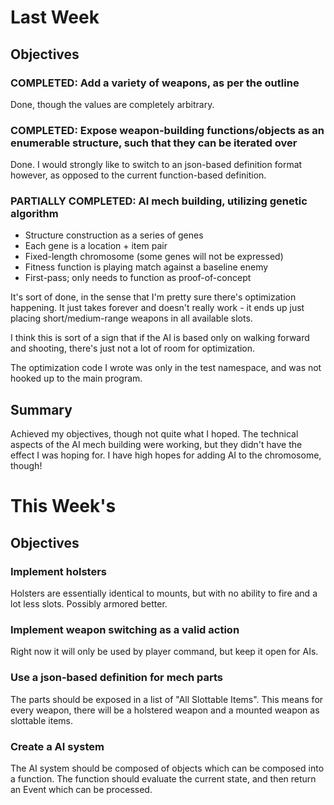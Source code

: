 # Last Week

## Objectives

### COMPLETED: Add a variety of weapons, as per the outline

Done, though the values are completely arbitrary.

### COMPLETED: Expose weapon-building functions/objects as an enumerable structure, such that they can be iterated over

Done. I would strongly like to switch to an json-based definition format however, as opposed to the current function-based definition.

### PARTIALLY COMPLETED: AI mech building, utilizing genetic algorithm
  - Structure construction as a series of genes
  - Each gene is a location + item pair
  - Fixed-length chromosome (some genes will not be expressed)
  - Fitness function is playing match against a baseline enemy
  - First-pass; only needs to function as proof-of-concept

It's sort of done, in the sense that I'm pretty sure there's optimization happening. It just takes forever and doesn't really work - it ends up just placing short/medium-range weapons in all available slots.

I think this is sort of a sign that if the AI is based only on walking forward and shooting, there's just not a lot of room for optimization.

The optimization code I wrote was only in the test namespace, and was not hooked up to the main program.

## Summary

Achieved my objectives, though not quite what I hoped. The technical aspects of the AI mech building were working, but they didn't have the effect I was hoping for. I have high hopes for adding AI to the chromosome, though!

# This Week's

## Objectives

### Implement holsters

Holsters are essentially identical to mounts, but with no ability to fire and a lot less slots. Possibly armored better.

### Implement weapon switching as a valid action

Right now it will only be used by player command, but keep it open for AIs.

### Use a json-based definition for mech parts

The parts should be exposed in a list of "All Slottable Items". This means for every weapon, there will be a holstered weapon and a mounted weapon as slottable items.

### Create a AI system

The AI system should be composed of objects which can be composed into a function. The function should evaluate the current state, and then return an Event which can be processed.